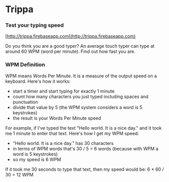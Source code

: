 # Trippa
### Test your typing speed

[http://trippa.firebaseapp.com](http://trippa.firebaseapp.com)

Do you think you are a good typer? An average touch typer can type at around 60 WPM (word per minute). Find out how fast you are.

### WPM Definition
WPM means Words Per Minute. It is a measure of the output speed on a
keyboard. Here's how it works:

- start a timer and start typing for exactly 1 minute
- count how many characters you just typed including spaces and
punctuation
- divide that value by 5 (the WPM system considers a word is 5 keystrokes)
- the result is your Words Per Minute speed

For example, if I've typed the text "Hello world. It is a nice day." and it
took me 1 minute to enter that text. Here's how I get my WPM speed:

- "Hello world. It is a nice day." has 30 characters
- in terms of WPM words that's 30 / 5 = 6 words (because with WPM a
word is 5 keystrokes)
- so my speed is 6 WPM

If it took me 30 seconds to type that text, then my speed would be:
6 * 60 / 30 = 12 WPM

